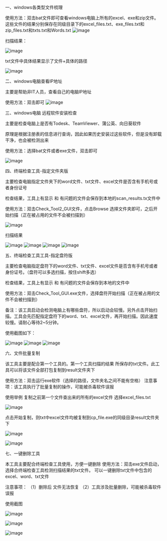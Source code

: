 一、windows各类型文件梳理

使用方法：双击bat文件即可查看windows电脑上所有的excel、exe和zip文件。
这些文件的结果分别保存在同级目录下的excel_files.txt、exe_files.txt和zip_files.txt和txts.txt和Words.txt
![image](https://github.com/bingtangbanli/Data-security-check/assets/77956516/7debe6d3-95f4-42f4-9da0-f823e9539de9)

扫描结果：

![image](https://github.com/bingtangbanli/Data-security-check/assets/77956516/b5755a9d-1718-4770-b2e3-a0523a98e16d)

txt文件中具体结果显示了文件+具体的路径

![image](https://github.com/bingtangbanli/Data-security-check/assets/77956516/b27fcf59-b2d8-4469-afce-3ce9ead67ecd)

二、windows电脑查看IP地址

主要是帮助非IT人员，查看自己的电脑IP地址

使用方法：双击即可
![image](https://github.com/bingtangbanli/Data-security-check/assets/77956516/dcbf81f6-ef3c-4f9e-9379-9aeef9708e52)


三、windows电脑 远程软件安装检查

主要是检查电脑上是否有Todesk、TeamViewer、蒲公英、向日葵软件

原理是根据注册表的信息进行查询，因此如果历史安装过这些软件，但是没有卸载干净，也会被检测出来

使用方法：选择bat文件或者exe文件，双击即可

![image](https://github.com/bingtangbanli/Data-security-check/assets/77956516/27202005-e154-4049-84e2-10b89f0aa4b0)

四、终端检查工具-指定文件夹版

主要检查电脑指定文件夹下的word文件、txt文件、excel文件是否含有手机号或者身份证号

检查结果，工具上有显示 和 有问题的文件会保存到本地的scan_results.tx文件中

使用方法：双击Check_Tool2_GUI文件，点击Browse 选择文件夹即可，之后开始扫描（正在被占用的文件不会被扫描到）

![image](https://github.com/bingtangbanli/Data-security-check/assets/77956516/26a092be-4d4f-419b-aa97-bd01eaa68c69)

扫描结果

![image](https://github.com/bingtangbanli/Data-security-check/assets/77956516/6d166155-ad52-472e-abae-eb518dcea309)
![image](https://github.com/bingtangbanli/Data-security-check/assets/77956516/edede692-d9f7-467b-a510-cc02df94c9ce)
![image](https://github.com/bingtangbanli/Data-security-check/assets/77956516/efe8f225-453f-4579-aacf-9510e220a343)
![image](https://github.com/bingtangbanli/Data-security-check/assets/77956516/5a151d8f-b1ea-412d-b896-b857b5dc356c)

五、终端检查工具工具-指定盘符版

主要检查电脑指定盘符下的word文件、txt文件、excel文件是否含有手机号或者身份证号。（盘符可以多选扫描，按住shift多选）

检查结果，工具上有显示 和 有问题的文件会保存到本地的文件中

使用方法：双击Check_Tool_GUI.exe文件，选择盘符开始扫描（正在被占用的文件不会被扫描到）

备注：该工具启动会检测电脑上有哪些盘符，所以启动会较慢。另外点击开始扫描。工具会先匹配指定盘符下的word、txt、excel文件，再开始扫描。因此速度较慢。请耐心等待2~5分钟。

使用截图如下：

![image](https://github.com/bingtangbanli/Data-security-check/assets/77956516/d456ff84-8e20-4663-be8a-d3df626daac0)
![image](https://github.com/bingtangbanli/Data-security-check/assets/77956516/6dceda61-e51a-42e7-9474-aa6d2c8503d0)
![image](https://github.com/bingtangbanli/Data-security-check/assets/77956516/0e4e59ac-fd0a-430a-b56b-dab57b252f8e)

六、文件批量复制

该工具主要是配合第一个工具的。第一个工具扫描的结果 所保存的txt文件。此工具可以将该文件全部打包复制到result文件夹下

使用方法：双击运行exe软件（选择的路径，文件夹名之间不能有空格）
注意事项：该工具执行了批量复制的操作，可能被杀毒软件误报

使用举例
复制之前第一个文件查出来的所有的excel文件
选择excel_files.txt

![image](https://github.com/bingtangbanli/Data-security-check/assets/77956516/fe0de9ad-f34a-47ac-b4ab-3111942659b1)


点击开始复制，则txt中excel文件均被复制到cp_file.exe的同级目录result文件夹下

![image](https://github.com/bingtangbanli/Data-security-check/assets/77956516/c0361dd5-bda1-4b82-aca0-344fdb0641c0)

![image](https://github.com/bingtangbanli/Data-security-check/assets/77956516/3005e1ec-a6b6-45d0-a697-ec37730f0485)


七、一键删除工具

本工具主要配合终端检查工具使用，方便一键删除
使用方法：双击exe文件启动，选择合终端检查工具检测扫描结果的txt文件。 可以一键删除txt文件中包含的excel、word、txt文件

注意事项：
（1）删除后 文件无法恢复
（2）工具涉及批量删除，可能被杀毒软件误报

使用截图

![image](https://github.com/bingtangbanli/Data-security-check/assets/77956516/fa0ab528-14d4-4ca8-9b52-84305ac32013)

![image](https://github.com/bingtangbanli/Data-security-check/assets/77956516/d3dc73f8-ea86-41ff-8d51-93d7244df97e)

![image](https://github.com/bingtangbanli/Data-security-check/assets/77956516/158b8ed7-6a2a-4960-9887-e11ee6966cb0)


